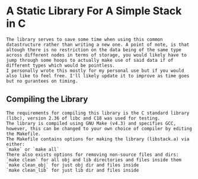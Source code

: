 #	A Static Library For A Simple Stack in C
	The library serves to save some time when using this common datastructure rather than writing a new one. A point of note, is that altough there is no restriction on the data being of the same type across different nodes in terms of storage, you would likely have to jump through some hoops to actually make use of said data if of different types which would be pointless.
	I personally wrote this mostly for my personal use but if you would also like to feel free. I'll likely update it to improve as time goes but no gurantees on timing.
##	Compiling the Library
	The requirements for compiling this library is the C standard library (libc), version 2.36 of libc and C18 was used for testing.
	The library is compiled using GNU Make (v4.3) and specifies GCC, however, this can be changed to your own choice of compiler by editing the Makefile.
	The Makefile contains options for making the library (libstack.a) via either:
	`make` or `make all`
	There also exists options for removing non-source files and dirs:
	`make clean` for all obj and lib directories and files inside them
	`make clean_obj` for just obj dir and files inside
	`make clean_lib` for just lib dir and files inside
	
